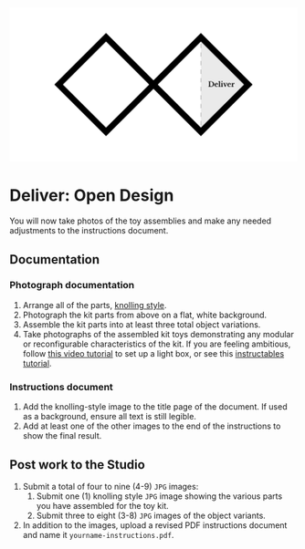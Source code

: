 ![Double Diamond Deliver Phase graphic](/assets/dd-process-deliver-1200px@2x.png)

# Deliver: Open Design

You will now take photos of the toy assemblies and make any needed adjustments to the instructions document. 

## Documentation

### Photograph documentation

1. Arrange all of the parts, [knolling style](https://en.wikipedia.org/wiki/Knolling).
2. Photograph the kit parts from above on a flat, white background.
3. Assemble the kit parts into at least three total object variations.
4. Take photographs of the assembled kit toys demonstrating any modular or reconfigurable characteristics of the kit. If you are feeling ambitious, follow [this video tutorial](https://www.youtube.com/watch?v=T6fnHEvLyAE) to set up a light box, or see this [instructables tutorial](http://www.instructables.com/id/Super-Simple-Light-Tent/).

### Instructions document

1. Add the knolling-style image to the title page of the document. If used as a background, ensure all text is still legible.
2. Add at least one of the other images to the end of the instructions to show the final result.

## Post work to the Studio

1. Submit a total of four to nine (4-9) `JPG` images:
    1. Submit one (1) knolling style `JPG` image showing the various parts you have assembled for the toy kit.
    2. Submit three to eight (3-8) `JPG` images of the object variants.
2. In addition to the images, upload a revised PDF instructions document and name it `yourname-instructions.pdf`.